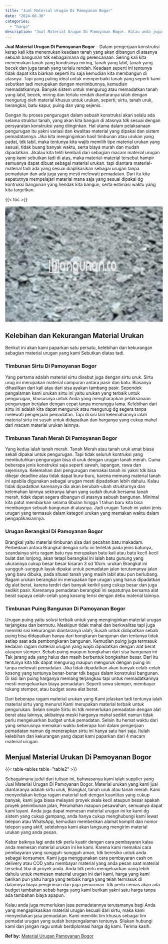 ```yaml
---
title: "Jual Material Urugan Di Pamoyanan Bogor"
date: "2024-08-30"
categories: 
  - "harga"
description: "Jual Material Urugan Di Pamoyanan Bogor. Kalau anda juga memerlukan jasa pemadatannya terutamanya bagi Anda yang mengaplikasikan material urugan kecuali dari..."
---
```


**Jual Material Urugan Di Pamoyanan Bogor** – Dalam pengerjaan konstruksi kerap kali kita menemukan keadaan tanah yang akan dibangun di atasnya sebuah bangunan tdk sebagaimana dg perencanaan. Sering kali kita menemukan tanah yang kondisinya miring, tanah yang labil, tanah yang becek dan juga tanah yang terlalu rendah. Keadaan seperti ini tentunya tidak dapat kita biarkan seperti itu saja kemudian kita membangun di atasnya. Tapi yang paling ideal untuk memperbaiki tanah yang seperti kami sebutkan tadi merupakan dengan menimbunnya, kemudian memadatkannya. Banyak sistem untuk mengurug atau memadatkan tanah yang labil, becek, miring dan terlalu rendah diantaranya ialah dengan mengurug oleh material khusus untuk urukan, seperti; sirtu, tanah uruk, berangkal, batu kapur, puing dan yang sejenis.

Dengan itu proses pengurugan dalam sebuah konstruksi akan selalu ada selama struktur tanah, yang akan kita bangun di atasnya tdk sesuai dengan persyaratan konstruksi yang diinginkan. Hal utama dalam pelaksanaan pengurugan itu yakni variasi dan kwalitas material yang dipakai dan sistem pemadatannya. Jika kita menginginkan hasil timbunan atau urukan yang padat, tdk labil, maka tentunya kita wajib memilih tipe material urukan yang sesuai, tidak buang banyak waktu, serta biaya murah dan mudah dipadatkan. Jikalau kita teliti kembali dari sebagian macam material urugan yang kami sebutkan tadi di atas, maka material-material tersebut hampir semuanya dapat dibuat sebagai material urukan. tapi diantara material-material tadi ada yang sesuai diaplikasikan sebagai urugan tanpa pemadatan dan ada juga yang mesti melewati pemadatan. Dari itu kita sepatutnya mempelajari material mana saja yang sesuai dipakai dg kontruksi bangunan yang hendak kita bangun, serta estimasi waktu yang kita targetkan.

{{< toc >}}

![Jual Material Urugan Di Pamoyanan Bogor](/images/jual-urugan-05.png)

## Kelebihan dan Kekurangan Material Urukan

Berikut ini akan kami paparkan satu persatu, kelebihan dan kekurangan sebagian material urugan yang kami Sebutkan diatas tadi.

### Timbunan Sirtu Di Pamoyanan Bogor

Yang pertama adalah material sirtu disebut juga dengan sirtu uruk. Sirtu urug ini merupakan material campuran antara pasir dan batu. Biasanya dihasilkan dari kali atau dari sisa ayakan tambang pasir. Sependek pengalaman kami urukan sirtu ini yaitu urukan yang terbaik untuk pengurugan, khususnya untuk Anda yang mengharapkan pelaksanaan pengurugan berjalan dengan cepat tanpa menunggu lama. Kelebihan dari sirtu ini adalah kita dapat menguruk atau mengurug dg segera tanpa melewati pengerjaan pemadatan. Tapi di sisi lain kelemahannya ialah material sirtu ini susah untuk didapatkan dan harganya yang cukup mahal dari macam material urukan lainnya.

### Timbunan Tanah Merah Di Pamoyanan Bogor

Yang kedua ialah tanah merah. Tanah Merah atau tanah uruk amat biasa sekali dipakai untuk pengurugan. Tapi tidak seluruh kontruksi yang membutuhkan pengurugan bisa di uruk dengan urugan tanah merah. Cuma beberapa jenis konstruksi saja seperti sawah, lapangan, rawa dan sejenisnya. Kelemahan dari pengurugan memakai tanah ini yakni tdk bisa dikejar deadline atau tidak dapat buru-buru, karena memang material tanah ini apabila digunakan sebagai urugan mesti dipadatkan lebih dahulu. Kalau tidak dipadatkan karenanya dia akan berubah-ubah strukturnya dan kelemahan lainnya sekiranya lahan yang sudah diuruk bersama tanah merah, tidak dapat segera dibangun di atasnya sebuah bangunan. Minimal kita patut membiarkan selama 6bulan hingga 1 tahun baru kita bisa membangun sebuah bangunan di atasnya. Jadi urugan Tanah ini yakni jenis urugan yang termasuk dalam kategori urukan yang memakan waktu dalam pengaplikasiannya.

### Urugan Berangkal Di Pamoyanan Bogor

Brangkal yaitu material timbunan sisa dari pecahan batu makadam. Perbedaan antara Brangkal dengan sirtu ini terletak pada jenis batunya, seandainya sirtu ragam batu nya merupakan batu kali atau batu kecil-kecil bulat dan lonjong, akan tetapi berangkal ini ialah batu gunung yang ukurannya cukup besar besar kisaran 3 sd 10cm. urukan Brangkal ini sungguh-sungguh layak dipakai untuk pemadatan jalan terutamanya jalan yang baru dibuka, pada situasi tanah yang masih labil atau pun berlubang. Ragam urukan berangkal ini merupakan tipe urugan yang harus dipadatkan dg alat berat, karena terdiri dari banyak kerikil yang cukup besar dan juga sedikit pasir. Karenanya pemadatan berangkal ini sepatutnya bersama alat berat supaya celah-celah yang kosong terisi dengan debu material lainnya.

### Timbunan Puing Bangunan Di Pamoyanan Bogor

Urugan puing yaitu solusi terbaik untuk yang menginginkan material urugan terjangkau dan bermutu. Meskipun tidak mahal dan berkwalitas tapi juga memiliki sisi kekurangan diantaranya ialah; Susah untuk didapatkan sebab puing bisa didapatkan hanya dari bongkaran bangunan dan tentunya tidak setiap saat ada pembongkaran bangunan. Kemudian puing juga termasuk kedalam ragam material urugan yang wajib dipadatkan dengan alat berat ataupun stemper. Sebab puing maupun bongkahan dari sisa bangunan ini Tak jarang ada yang halus dan masih berbentuk bongkahan besar. Dari itu tentunya kita tdk dapat mengurug maupun menguruk dengan puing ini tanpa melewati pemadatan. Jika tidak dipadatkan akan banyak celah-celah kosong yang tentunya benar-benar tdk bagus dalam konstruksi bangunan. Di sisi lain puing harganya memang terjangkau tapi untuk memadatkannya mesti mengeluarkan biaya pemadatan. Seperti sewa stemper, membayar tukang stemper, atau budget sewa alat berat.

Dari beberapa ragam material urukan yang Kami jelaskan tadi tentunya ialah material sirtu yang menurut Kami merupakan material terbaik untuk pengurukan. Selain simple Sirtu ini tdk memerlukan pemadatan dengan alat berat atau lainnya, akibatnya meski harganya mahal sedikit namun tidak perlu mengeluarkan budget untuk pemadatan. Selain itu hemat waktu dari yang seharusnya memakan waktu beberapa hari dalam pengerjaan pemadatan namun dg menerapkan sirtu ini hanya satu hari saja. Itulah kelebihan dan kekurangan yang dapat kami paparkan dari 4 macam material urugan.

## Menjual Material Urukan Di Pamoyanan Bogor

{{< table-tables table="table2" >}}

Sebagaimana judul dari tulisan ini, bahwasanya kami ialah supplier yang Jual Material Urugan Di Pamoyanan Bogor. Material urukan yang kami jual diantaranya adalah sirtu uruk, Brangkal, tanah uruk atau tanah merah. Kami menyediakan ketiga ragam material tadi dengan kuantitas yang cukup banyak, kami juga biasa melayani proyek skala kecil ataupun besar apakah proyek penimbunan jalan, Perumahan maupun pesawahan, semuanya dapat kami layani. Anda juga dapat memesan material urugan ini ke kami dg sistem yang cukup gampang, anda hanya cukup menghubungi kami lewat telepon atau WhatsApp, kemudian memberikan alamat komplit dan nomor telepon yang aktif, setelahnya kami akan langsung mengirim material urukan yang anda pesan.

Kabar baiknya lagi anda tdk perlu kuatir dengan cara pembayaran kalau anda memesan material urukan ini ke kami. Karena kami memakai cara pembayaran yang sungguh-sungguh aman, tdk beresiko untuk anda sebagai konsumen. Kami juga menggunakan cara pembayaran cash on delivery atau COD yaitu membayar material yang anda pesan saat material tersebut tiba di proyek anda. Anda tdk perlu mengeluarkan uang lebih dahulu untuk memesan material urugan ini dari kami, harga yang kami berikan pun yaitu harga yang terbaik harga yang telah termasuk di dalamnya biaya pengiriman dan juga penurunan. tdk perlu cemas akan ada budget tambahan sebab harga yang kami berikan yakni satu harga tanpa ada tambahan biaya apapun.

Kalau anda juga memerlukan jasa pemadatannya terutamanya bagi Anda yang mengaplikasikan material urugan kecuali dari sirtu, maka kami menyediakan jasa pemadatan. Kami memiliki tim khusus sebagai tim pemadat urugan yang sudah berpengalaman tentunya. Silakan hubungi kami dan jangan ragu untuk berdiplomasi harga dg kami. Terima kasih.

**Ref by:** [Material Urugan Pamoyanan Bogor](https://id.wikipedia.org/wiki/Material)
